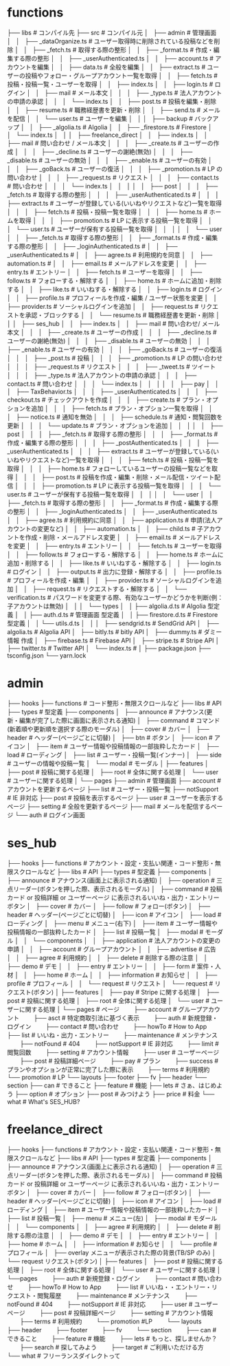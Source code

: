 # functions

├── libs # コンパイル先
├── src # コンパイル元
│   ├── admin # 管理画面
│   │   ├── \_dataOrganize.ts # ユーザー取得時に削除されている投稿などを削除
│   │   ├── \_fetch.ts # 取得する際の整形
│   │   ├── \_format.ts # 作成・編集する際の整形
│   │   ├── \_userAuthenticated.ts
│   │   ├── account.ts # アカウントを編集
│   │   ├── data.ts # 全般を編集
│   │   ├── extract.ts # ユーザーの投稿やフォロー・グループアカウント一覧を取得
│   │   ├── fetch.ts # 投稿・投稿一覧・ユーザーを取得
│   │   ├── index.ts
│   │   ├── login.ts # ログイン
│   │   ├── mail # メール本文
│   │   │   ├── \_type.ts # 法人アカウントの申請の承認
│   │   │   └── index.ts
│   │   ├── post.ts # 投稿を編集・削除
│   │   ├── resume.ts # 職務経歴書を更新・削除
│   │   ├── send.ts # メールを配信
│   │   └── user.ts # ユーザーを編集
│   │
│   ├── backup # バックアップ
│   │   ├── \_algolia.ts # Algolia
│   │   ├── \_firestore.ts # Firestore
│   │   └── index.ts
│   │
│   ├── freelance_direct
│   │   ├── index.ts
│   │   ├── mail # 問い合わせ / メール本文
│   │   │   ├── \_create.ts # ユーザーの作成
│   │   │   ├── \_decline.ts # ユーザーの謝絶(無効)
│   │   │   ├── \_disable.ts # ユーザーの無効
│   │   │   ├── \_enable.ts # ユーザーの有効
│   │   │   ├── \_goBack.ts # ユーザーの復活
│   │   │   ├── \_promotion.ts # LP の問い合わせ
│   │   │   ├── \_request.ts # リクエスト
│   │   │   ├── contact.ts # 問い合わせ
│   │   │   └── index.ts
│   │   │
│   │   ├── post
│   │   │   ├── \_fetch.ts # 取得する際の整形
│   │   │   ├── \_userAuthenticated.ts #
│   │   │   ├── extract.ts # ユーザーが登録している(いいねやリクエストなど)一覧を取得
│   │   │   ├── fetch.ts # 投稿・投稿一覧を取得
│   │   │   ├── home.ts # ホームを取得
│   │   │   ├── promotion.ts # LP に表示する投稿一覧を取得
│   │   │   └── user.ts # ユーザーが保有する投稿一覧を取得
│   │   │
│   │   └── user
│   │   ├── \_fetch.ts # 取得する際の整形
│   │   ├── \_format.ts # 作成・編集する際の整形
│   │   ├── \_loginAuthenticated.ts #
│   │   ├── \_userAuthenticated.ts #
│   │   ├── agree.ts # 利用規約を同意
│   │   ├── automation.ts #
│   │   ├── email.ts # メールアドレスを変更
│   │   ├── entry.ts # エントリー
│   │   ├── fetch.ts # ユーザーを取得
│   │   ├── follow.ts # フォローする・解除する
│   │   ├── home.ts # ホームに追加・削除する
│   │   ├── like.ts # いいねする・解除する
│   │   ├── login.ts # ログイン
│   │   ├── profile.ts # プロフィールを作成・編集 / ユーザー状態を変更
│   │   ├── provider.ts # ソーシャルログインを追加
│   │   ├── request.ts # リクエストを承認・ブロックする
│   │   └── resume.ts # 職務経歴書を更新・削除
│   │
│   ├── ses_hub
│   │   ├── index.ts
│   │   ├── mail # 問い合わせ/ メール本文
│   │   │   ├── \_create.ts # ユーザーの作成
│   │   │   ├── \_decline.ts # ユーザーの謝絶(無効)
│   │   │   ├── \_disable.ts # ユーザーの無効
│   │   │   ├── \_enable.ts # ユーザーの有効
│   │   │   ├── \_goBack.ts # ユーザーの復活
│   │   │   ├── \_post.ts # 投稿
│   │   │   ├── \_promotion.ts # LP の問い合わせ
│   │   │   ├── \_request.ts # リクエスト
│   │   │   ├── \_tweet.ts # ツイート
│   │   │   ├── \_type.ts # 法人アカウントの申請の承認
│   │   │   ├── contact.ts # 問い合わせ
│   │   │   └── index.ts
│   │   │
│   │   ├── pay
│   │   │   ├── TaxBehavior.ts
│   │   │   ├── \_userAuthenticated.ts
│   │   │   ├── checkout.ts # チェックアウトを作成
│   │   │   ├── create.ts # プラン・オプションを追加
│   │   │   ├── fetch.ts # プラン・オプション一覧を取得
│   │   │   ├── notice.ts # 通知を無効
│   │   │   ├── schedule.ts # 通知・閲覧回数を更新
│   │   │   └── update.ts # プラン・オプションを追加
│   │   │
│   │   ├── post
│   │   │   ├── \_fetch.ts # 取得する際の整形
│   │   │   ├── \_format.ts # 作成・編集する際の整形
│   │   │   ├── \_postAuthenticated.ts
│   │   │   ├── \_userAuthenticated.ts
│   │   │   ├── extract.ts # ユーザーが登録している(いいねやリクエストなど)一覧を取得
│   │   │   ├── fetch.ts # 投稿・投稿一覧を取得
│   │   │   ├── home.ts # フォローしているユーザーの投稿一覧などを取得
│   │   │   ├── post.ts # 投稿を作成・編集・削除・メール配信・ツイート配信
│   │   │   ├── promotion.ts # LP に表示する投稿一覧を取得
│   │   │   └── user.ts # ユーザーが保有する投稿一覧を取得
│   │   │
│   │   └── user
│   │   ├── \_fetch.ts # 取得する際の整形
│   │   ├── \_format.ts # 作成・編集する際の整形
│   │   ├── \_loginAuthenticated.ts
│   │   ├── \_userAuthenticated.ts
│   │   ├── agree.ts # 利用規約に同意
│   │   ├── application.ts # 申請(法人アカウントの変更など)
│   │   ├── automation.ts
│   │   ├── child.ts # 子アカウントを作成・削除・メールアドレス変更
│   │   ├── email.ts # メールアドレスを変更
│   │   ├── entry.ts # エントリー
│   │   ├── fetch.ts # ユーザーを取得
│   │   ├── follow.ts # フォローする・解除する
│   │   ├── home.ts # ホームに追加・削除する
│   │   ├── like.ts # いいねする・解除する
│   │   ├── login.ts # ログイン
│   │   ├── output.ts # 出力に登録・解除する
│   │   ├── profile.ts # プロフィールを作成・編集
│   │   ├── provider.ts # ソーシャルログインを追加
│   │   ├── request.ts # リクエストする・解除する
│   │   └── verification.ts # パスワードを変更する際、有効なユーザーかどうかを判断(例：子アカウントは無効)
│   │
│   └── types
│   │ ├── algolia.d.ts # Algolia 型定義
│   │ ├── auth.d.ts # 管理画面 型定義
│   │ ├── firestore.d.ts # Firestore 型定義
│   │ └── utils.d.ts
│   │
│   ├── sendgrid.ts # SendGrid API
│   ├── algolia.ts # Algolia API
│   ├── bitly.ts # bitly API
│   ├── dummy.ts # ダミー情報 作成
│   ├── firebase.ts # Firebase API
│   ├── stripe.ts # Stripe API
│   ├── twitter.ts # Twitter API
│   └── index.ts #
│
├── package.json
├── tsconfig.json
└── yarn.lock

# admin

├── hooks
├── functions # コード整形・無限スクロールなど
├── libs # API
├── types # 型定義
├── components
│   ├── announce # アナウンス(更新・編集が完了した際に画面に表示される通知)
│   ├── command # コマンド(新着順や更新順を選択する際のモーダル)
│   ├── cover # カバー
│   ├── header # ヘッダー(ページごとに切替)
│   ├── btn # ボタン
│   ├── icon # アイコン
│   ├── item # ユーザー情報や投稿情報の一部抜粋したカード
│   ├── load # ローディング
│   ├── list # ユーザー・投稿一覧(インナー)
│   ├── side # ユーザーの情報や投稿一覧
│   └── modal # モーダル
│
├── features
│   ├── post # 投稿に関する処理
│   ├── root # 全体に関する処理
│   └── user # ユーザーに関する処理
│
└── pages
├── admin # 管理画面
├── account # アカウントを更新するページ
├── list # ユーザー・投稿一覧
├── notSupport # IE 非対応
├── post # 投稿を表示するページ
├── user # ユーザーを表示するページ
├── setting # 全般を更新するページ
├── mail # メールを配信するページ
└── auth # ログイン画面

# ses_hub

├── hooks
├── functions # アカウント・設定・支払い関連・コード整形・無限スクロールなど
├── libs # API
├── types # 型定義
├── components
│   ├── announce # アナウンス(画面上に表示される通知)
│   ├── operation # 三点リーダー(ボタンを押した際、表示されるモーダル)
│   ├── command # 投稿カード or 投稿詳細 or ユーザーページ に表示されるいいね・出力・エントリーボタン
│   ├── cover # カバー
│   ├── follow # フォロー(ボタン)
│   ├── header # ヘッダー(ページごとに切替)
│   ├── icon # アイコン
│   ├── load # ローディング
│   ├── menu # メニュー(右下)
│   ├── item # ユーザー情報や投稿情報の一部抜粋したカード
│   ├── list # 投稿一覧
│   ├── modal # モーダル
│   │   └── components
│   │   ├── application # 法人アカウントの変更の申請
│   │   ├── account # グループアカウント
│   │   ├── advertise # 広告
│   │   ├── agree # 利用規約
│   │   ├── delete # 削除する際の注意
│   │   ├── demo # デモ
│   │   ├── entry # エントリー
│   │   ├── form # 案件・人材
│   │   ├── home # ホーム
│   │   ├── information # お知らせ
│   │   ├── profile # プロフィール
│   │   └── request # リクエスト
│   └── request # リクエスト(ボタン)
│
├── features
│   ├── pay # Stripe に関する処理
│   ├── post # 投稿に関する処理
│   ├── root # 全体に関する処理
│   └── user # ユーザーに関する処理
│
└── pages # ページ
　    ├── account # グループアカウント
　    ├── asct # 特定商取引法に基づく表示
　    ├── auth # 新規登録・ログイン
　    ├── contact # 問い合わせ
　    ├── howTo # How to App
　    ├── list # いいね・出力・エントリー
　    ├── maintenance # メンテナンス
　    ├── notFound # 404
　    ├── notSupport # IE 非対応
　    ├── limit # 閲覧回数
　    ├── setting # アカウント情報
　    ├── user # ユーザーページ
　    ├── post # 投稿詳細ページ
　    ├── pay # プラン
　    ├── success # プランやオプションが正常に完了した際に表示
　    ├── terms # 利用規約
　    └── promotion # LP
└── layouts
├── footer
├── fv
├── header
└── section
├── can # できること
├── feature # 機能
├── lets # さぁ、はじめよう
├── option # オプション
├── post # みつけよう
├── price # 料金
└── what # What's SES_HUB?

# freelance_direct

├── hooks
├── functions # アカウント・設定・支払い関連・コード整形・無限スクロールなど
├── libs # API
├── types # 型定義
├── components
│   ├── announce # アナウンス(画面上に表示される通知)
│   ├── operation # 三点リーダー(ボタンを押した際、表示されるモーダル)
│   ├── command # 投稿カード or 投稿詳細 or ユーザーページ に表示されるいいね・出力・エントリーボタン
│   ├── cover # カバー
│   ├── follow # フォロー(ボタン)
│   ├── header # ヘッダー(ページごとに切替)
│   ├── icon # アイコン
│   ├── load # ローディング
│   ├── item # ユーザー情報や投稿情報の一部抜粋したカード
│   ├── list # 投稿一覧
│   ├── menu # メニュー(左)
│   ├── modal # モダール
│   │   └── components
│   │   ├── agree # 利用規約
│   │   ├── delete # 削除する際の注意
│   │   ├── demo # デモ
│   │   ├── entry # エントリー
│   │   ├── home # ホーム
│   │   ├── information # お知らせ
│   │   └── profile # プロフィール
│   ├── overlay メニューが表示された際の背景(TB/SP のみ)
│   └── request リクエスト(ボタン)
│
├── features
│   ├── post # 投稿に関する処理
│   ├── root # 全体に関する処理
│   └── user # ユーザーに関する処理
│
└──pages
　    ├── auth # 新規登録・ログイン
　    ├── contact # 問い合わせ
　    ├── howTo # How to App
　    ├── list # いいね・・エントリー・リクエスト・閲覧履歴
　    ├── maintenance # メンテナンス
　    ├── notFound # 404
　    ├── notSupport # IE 非対応
　    ├── user # ユーザーページ
　    ├── post # 投稿詳細ページ
　    ├── setting # アカウント情報
　    ├── terms # 利用規約
　    └── promotion #LP
　    └── layouts
　    ├── header
　    ├── footer
　    ├── fv
　    └── section
　    ├── can # できること
　    ├── feature # 機能
　    ├── lets # もっと、探しませんか？
　    ├── search # 探してみよう
　    ├── target # ご利用いただける方
　    └── what # フリーランスダイレクトって
